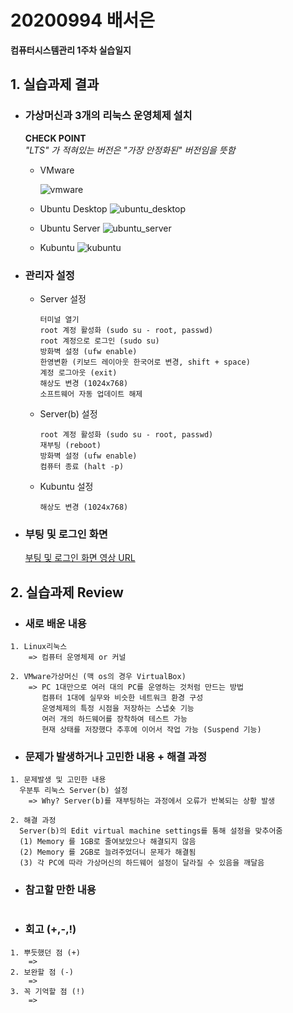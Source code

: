 # 20200994 배서은
**컴퓨터시스템관리 1주차 실습일지**

## 1. 실습과제 결과

* ### **가상머신과 3개의 리눅스 운영체제 설치**
  
  **CHECK POINT** <br>
  *"LTS" 가 적혀있는 버전은 "가장 안정화된" 버전임을 뜻함*

  - VMware
  
    ![vmware](https://user-images.githubusercontent.com/77660379/109816988-b7678f00-7c74-11eb-8a46-ae8857d4be55.JPG)
  
  - Ubuntu Desktop
    ![ubuntu_desktop](https://user-images.githubusercontent.com/77660379/109817514-5be9d100-7c75-11eb-8279-ba6a14c3bb69.JPG)
    
  - Ubuntu Server
    ![ubuntu_server](https://user-images.githubusercontent.com/77660379/109817962-d74b8280-7c75-11eb-93bd-aa8096cf5ca8.JPG)
  
  - Kubuntu
    ![kubuntu](https://user-images.githubusercontent.com/77660379/109818045-eb8f7f80-7c75-11eb-91d8-6a59b79f5a3f.JPG)

* ### **관리자 설정**
  - Server 설정
    ```
    터미널 열기
    root 계정 활성화 (sudo su - root, passwd)
    root 계정으로 로그인 (sudo su)
    방화벽 설정 (ufw enable)
    한영변환 (키보드 레이아웃 한국어로 변경, shift + space)
    계정 로그아웃 (exit)
    해상도 변경 (1024x768)
    소프트웨어 자동 업데이트 해제
    ```
  - Server(b) 설정
    ```
    root 계정 활성화 (sudo su - root, passwd)
    재부팅 (reboot)
    방화벽 설정 (ufw enable)
    컴퓨터 종료 (halt -p)
    ```
  - Kubuntu 설정
    ```
    해상도 변경 (1024x768)
    ```

* ### **부팅 및 로그인 화면** <br>
    [부팅 및 로그인 화면 영상 URL](https://lsh424.tistory.com/37)

## 2. 실습과제 Review
* ### **새로 배운 내용**
```
1. Linux리눅스
    => 컴퓨터 운영체제 or 커널

2. VMware가상머신 (맥 os의 경우 VirtualBox)
    => PC 1대만으로 여러 대의 PC를 운영하는 것처럼 만드는 방법
       컴퓨터 1대에 실무와 비슷한 네트워크 환경 구성
       운영체제의 특정 시점을 저장하는 스냅숏 기능
       여러 개의 하드웨어를 장착하여 테스트 가능
       현재 상태를 저장했다 추후에 이어서 작업 가능 (Suspend 기능)
```

* ### **문제가 발생하거나 고민한 내용 + 해결 과정**
```
1. 문제발생 및 고민한 내용
  우분투 리눅스 Server(b) 설정
    => Why? Server(b)를 재부팅하는 과정에서 오류가 반복되는 상황 발생

2. 해결 과정
  Server(b)의 Edit virtual machine settings를 통해 설정을 맞추어줌
  (1) Memory 를 1GB로 줄여보았으나 해결되지 않음
  (2) Memory 를 2GB로 늘려주었더니 문제가 해결됨
  (3) 각 PC에 따라 가상머신의 하드웨어 설정이 달라질 수 있음을 깨달음 
```

* ### **참고할 만한 내용**
```

```

* ### **회고 (+,-,!)**
```
1. 뿌듯했던 점 (+)
    =>
2. 보완할 점 (-)
    =>
3. 꼭 기억할 점 (!) 
    =>
```